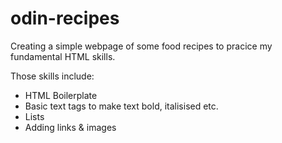 # odin-recipes
Creating a simple webpage of some food recipes to pracice my fundamental HTML skills.

Those skills include:
- HTML Boilerplate
- Basic text tags to make text bold, italisised etc.
- Lists
- Adding links & images